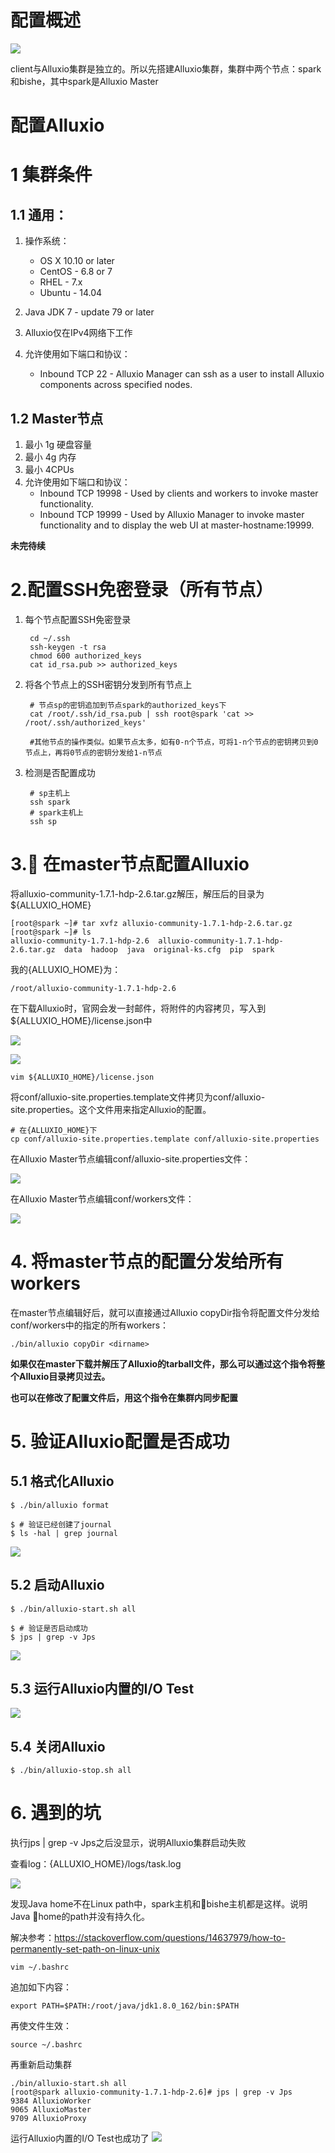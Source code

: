 
# 配置概述

![](http://ww1.sinaimg.cn/large/005N2p5vly1frm8i1jzh4j30ri0a63zm.jpg)

client与Alluxio集群是独立的。所以先搭建Alluxio集群，集群中两个节点：spark和bishe，其中spark是Alluxio Master

# 配置Alluxio

# 1 集群条件

## 1.1 通用：

1. 操作系统：

    - OS X 10.10 or later
    - CentOS - 6.8 or 7
    - RHEL - 7.x
    - Ubuntu - 14.04

2. Java JDK 7 - update 79 or later

3. Alluxio仅在IPv4网络下工作

4. 允许使用如下端口和协议：

    - Inbound TCP 22 - Alluxio Manager can ssh as a user to install Alluxio components across specified nodes.


## 1.2 Master节点

1. 最小 1g 硬盘容量
2. 最小 4g 内存
3. 最小 4CPUs
4. 允许使用如下端口和协议：
    - Inbound TCP 19998 - Used by clients and workers to invoke master functionality.
    - Inbound TCP 19999 - Used by Alluxio Manager to invoke master functionality and to display the web UI at master-hostname:19999.

**未完待续**

# 2.配置SSH免密登录（所有节点）

1. 每个节点配置SSH免密登录

        cd ~/.ssh
        ssh-keygen -t rsa
        chmod 600 authorized_keys
        cat id_rsa.pub >> authorized_keys

2. 将各个节点上的SSH密钥分发到所有节点上

        # 节点sp的密钥追加到节点spark的authorized_keys下
        cat /root/.ssh/id_rsa.pub | ssh root@spark 'cat >> /root/.ssh/authorized_keys'

        #其他节点的操作类似。如果节点太多，如有0-n个节点，可将1-n个节点的密钥拷贝到0节点上，再将0节点的密钥分发给1-n节点

3. 检测是否配置成功

        # sp主机上
        ssh spark
        # spark主机上
        ssh sp

# 3. 在master节点配置Alluxio

将alluxio-community-1.7.1-hdp-2.6.tar.gz解压，解压后的目录为${ALLUXIO_HOME}

    [root@spark ~]# tar xvfz alluxio-community-1.7.1-hdp-2.6.tar.gz
    [root@spark ~]# ls
    alluxio-community-1.7.1-hdp-2.6  alluxio-community-1.7.1-hdp-2.6.tar.gz  data  hadoop  java  original-ks.cfg  pip  spark

我的{ALLUXIO_HOME}为：

    /root/alluxio-community-1.7.1-hdp-2.6


在下载Alluxio时，官网会发一封邮件，将附件的内容拷贝，写入到${ALLUXIO_HOME}/license.json中

![](http://ww1.sinaimg.cn/large/005N2p5vly1frm9qpi788j32801e0dz0.jpg)

![](http://ww1.sinaimg.cn/large/005N2p5vly1frm9su30v0j312g0gawh3.jpg)

    vim ${ALLUXIO_HOME}/license.json

将conf/alluxio-site.properties.template文件拷贝为conf/alluxio-site.properties。这个文件用来指定Alluxio的配置。

    # 在{ALLUXIO_HOME}下
    cp conf/alluxio-site.properties.template conf/alluxio-site.properties

在Alluxio Master节点编辑conf/alluxio-site.properties文件：

![](http://ww1.sinaimg.cn/large/005N2p5vly1frmfzjq5waj32801co7nb.jpg)

在Alluxio Master节点编辑conf/workers文件：

![](http://ww1.sinaimg.cn/large/005N2p5vly1frmg2dyhlgj32801coakf.jpg)

# 4. 将master节点的配置分发给所有workers

在master节点编辑好后，就可以直接通过Alluxio copyDir指令将配置文件分发给conf/workers中的指定的所有workers：

    ./bin/alluxio copyDir <dirname>


**如果仅在master下载并解压了Alluxio的tarball文件，那么可以通过这个指令将整个Alluxio目录拷贝过去。**

**也可以在修改了配置文件后，用这个指令在集群内同步配置**

# 5. 验证Alluxio配置是否成功

## 5.1 格式化Alluxio

    $ ./bin/alluxio format

    $ # 验证已经创建了journal
    $ ls -hal | grep journal

![](http://ww1.sinaimg.cn/large/005N2p5vly1frmgcfaczij32801co1kx.jpg)


## 5.2 启动Alluxio

    $ ./bin/alluxio-start.sh all

    $ # 验证是否启动成功
    $ jps | grep -v Jps

![](http://ww1.sinaimg.cn/large/005N2p5vly1frmgfg6ty9j32801cox46.jpg)


## 5.3 运行Alluxio内置的I/O Test

![](http://ww1.sinaimg.cn/large/005N2p5vly1frmgh14ry6j32801co7wh.jpg)


## 5.4 关闭Alluxio

    $ ./bin/alluxio-stop.sh all





# 6. 遇到的坑

执行jps | grep -v Jps之后没显示，说明Alluxio集群启动失败

查看log：{ALLUXIO_HOME}/logs/task.log

![](http://ww1.sinaimg.cn/large/005N2p5vly1frmfcy1fj0j32801coe5n.jpg)

发现Java home不在Linux path中，spark主机和bishe主机都是这样。说明Java home的path并没有持久化。

解决参考：https://stackoverflow.com/questions/14637979/how-to-permanently-set-path-on-linux-unix

    vim ~/.bashrc

追加如下内容：

    export PATH=$PATH:/root/java/jdk1.8.0_162/bin:$PATH

再使文件生效：

    source ~/.bashrc

再重新启动集群

    ./bin/alluxio-start.sh all
    [root@spark alluxio-community-1.7.1-hdp-2.6]# jps | grep -v Jps
    9384 AlluxioWorker
    9065 AlluxioMaster
    9709 AlluxioProxy

运行Alluxio内置的I/O Test也成功了
![](http://ww1.sinaimg.cn/large/005N2p5vly1frmfijmmkij32801cob29.jpg)




















